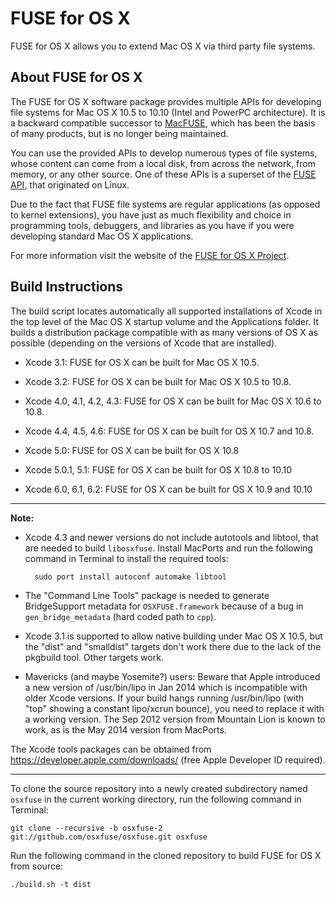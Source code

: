 FUSE for OS X
=============

FUSE for OS X allows you to extend Mac OS X via third party file systems. 

About FUSE for OS X
-------------------

The FUSE for OS X software package provides multiple APIs for developing file systems for Mac OS X 10.5 to 10.10 (Intel and PowerPC architecture). It is a backward compatible successor to [MacFUSE](http://code.google.com/p/macfuse/), which has been the basis of many products, but is no longer being maintained.

You can use the provided APIs to develop numerous types of file systems, whose content can come from a local disk, from across the network, from memory, or any other source. One of these APIs is a superset of the [FUSE API](http://fuse.sourceforge.net/), that originated on Linux.

Due to the fact that FUSE file systems are regular applications (as opposed to kernel extensions), you have just as much flexibility and choice in programming tools, debuggers, and libraries as you have if you were developing standard Mac OS X applications.

For more information visit the website of the [FUSE for OS X Project](http://osxfuse.github.io/).

Build Instructions
------------------

The build script locates automatically all supported installations of Xcode in the top level of the Mac OS X startup volume and the Applications folder. It builds a distribution package compatible with as many versions of OS X as possible (depending on the versions of Xcode that are installed).

* Xcode 3.1: FUSE for OS X can be built for Mac OS X 10.5.

* Xcode 3.2: FUSE for OS X can be built for Mac OS X 10.5 to 10.8.

* Xcode 4.0, 4.1, 4.2, 4.3: FUSE for OS X can be built for Mac OS X 10.6 to 10.8.

* Xcode 4.4, 4.5, 4.6: FUSE for OS X can be built for OS X 10.7 and 10.8.

* Xcode 5.0: FUSE for OS X can be built for OS X 10.8

* Xcode 5.0.1, 5.1: FUSE for OS X can be built for OS X 10.8 to 10.10

* Xcode 6.0, 6.1, 6.2: FUSE for OS X can be built for OS X 10.9 and 10.10

---

**Note:**

* Xcode 4.3 and newer versions do not include autotools and libtool, that are needed to build `libosxfuse`. Install MacPorts and run the following command in Terminal to install the required tools:

        sudo port install autoconf automake libtool

* The "Command Line Tools" package is needed to generate BridgeSupport metadata for `OSXFUSE.framework` because of a bug in `gen_bridge_metadata` (hard coded path to `cpp`).

* Xcode 3.1 is supported to allow native building under Mac OS X 10.5, but the "dist" and "smalldist" targets don't work there due to the lack of the pkgbuild tool.  Other targets work.

* Mavericks (and maybe Yosemite?) users:  Beware that Apple introduced a new version of /usr/bin/lipo in Jan 2014 which is incompatible with older Xcode versions.  If your build hangs running /usr/bin/lipo (with "top" showing a constant lipo/xcrun bounce), you need to replace it with a working version.  The Sep 2012 version from Mountain Lion is known to work, as is the May 2014 version from MacPorts.

The Xcode tools packages can be obtained from https://developer.apple.com/downloads/ (free Apple Developer ID required).

---

To clone the source repository into a newly created subdirectory named `osxfuse` in the current working directory, run the following command in Terminal:

    git clone --recursive -b osxfuse-2 git://github.com/osxfuse/osxfuse.git osxfuse

Run the following command in the cloned repository to build FUSE for OS X from source:

    ./build.sh -t dist
